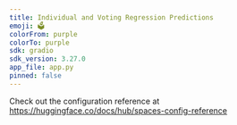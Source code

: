 ```yaml
---
title: Individual and Voting Regression Predictions
emoji: 🗳️ 
colorFrom: purple
colorTo: purple
sdk: gradio
sdk_version: 3.27.0
app_file: app.py
pinned: false
---
```


Check out the configuration reference at https://huggingface.co/docs/hub/spaces-config-reference
